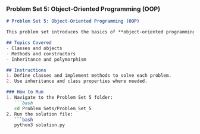 ### **Problem Set 5: Object-Oriented Programming (OOP)**
```markdown
# Problem Set 5: Object-Oriented Programming (OOP)

This problem set introduces the basics of **object-oriented programming (OOP)**, such as creating classes and using methods.

## Topics Covered
- Classes and objects
- Methods and constructors
- Inheritance and polymorphism

## Instructions
1. Define classes and implement methods to solve each problem.
2. Use inheritance and class properties where needed.

### How to Run
1. Navigate to the Problem Set 5 folder:
   ```bash
   cd Problem_Sets/Problem_Set_5
2. Run the solution file:
   ```bash
   python3 solution.py
